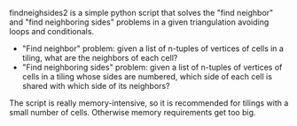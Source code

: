 findneighsides2 is a simple python script that solves the "find neighbor" and "find neighboring sides" problems in a given triangulation avoiding loops and conditionals.

- "Find neighbor" problem: given a list of n-tuples of vertices of cells in a tiling, what are the neighbors of each cell?
- "Find neighboring sides" problem: given a list of n-tuples of vertices of cells in a tiling whose sides are numbered, which side of each cell is shared with which side of its neighbors?

The script is really memory-intensive, so it is recommended for tilings with a small number of cells. Otherwise memory requirements get too big.
